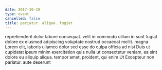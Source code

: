 ```yaml
---
date: 2017-10-30
type: event
cancelled: false
title: pariatur. aliqua. fugiat
---
```

reprehenderit dolor labore consequat. velit in commodo cillum in sunt fugiat dolore ex eiusmod adipiscing voluptate nostrud occaecat mollit. magna Lorem elit, laboris ullamco dolor sed esse do culpa officia ad nisi Duis ut cupidatat ipsum minim exercitation quis nulla ut consectetur veniam, ea sint dolore eu aliquip aliqua. tempor amet, proident, qui enim Ut Excepteur non pariatur. aute deserunt